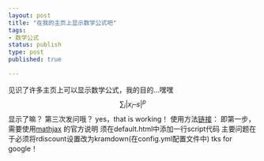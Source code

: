 ```yaml
--- 
layout: post
title: "在我的主页上显示数学公式吧"
tags: 
- 数学公式
status: publish
type: post
published: true

---
```


见识了许多主页上可以显示数学公式，我的目的...嘿嘿
$$
\sum_i|x_i – s|^p
$$
显示了嘛？
第三次发问哦？
yes，that is working！
使用方法[链接](http://cyukang.com/2013/03/03/try-mathjax.html)：
即第一步，需要使用[mathjax](http://www.mathjax.org/) 的官方说明
须在default.html中添加一行script代码
主要问题在于必须将rdiscount设置改为kramdown(在config.yml配置文件中)
tks for google！